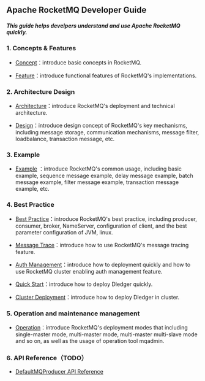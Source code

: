 ﻿﻿Apache RocketMQ Developer Guide
--------

##### This guide helps develpers understand and use Apache RocketMQ quickly.

### 1. Concepts & Features

- [Concept](Concept.md)：introduce basic concepts in RocketMQ.

- [Feature](Feature.md)：introduce functional features of RocketMQ's implementations.


### 2. Architecture Design

- [Architecture](architecture.md)：introduce RocketMQ's deployment and technical architecture.

- [Design](design.md)：introduce design concept of RocketMQ's key mechanisms, including message storage, communication mechanisms, message filter, loadbalance, transaction message, etc.


### 3. Example

- [Example](RocketMQ_Example.md) ：introduce RocketMQ's common usage, including basic example, sequence message example, delay message example, batch message example, filter message example, transaction message example, etc.


### 4. Best Practice
- [Best Practice](best_practice.md)：introduce RocketMQ's best practice, including producer, consumer, broker, NameServer, configuration of client, and the best parameter configuration of JVM, linux.

- [Message Trace](msg_trace/user_guide.md)：introduce how to use RocketMQ's message tracing feature.

- [Auth Management](acl/Operations_ACL.md)：introduce how to deployment quickly and how to use RocketMQ cluster enabling auth management feature.

- [Quick Start](dledger/quick_start.md)：introduce how to deploy Dledger quickly.

- [Cluster Deployment](dledger/deploy_guide.md)：introduce how to deploy Dledger in cluster.

### 5. Operation and maintenance management
- [Operation](operation.md)：introduce RocketMQ's deployment modes that including single-master mode, multi-master mode, multi-master multi-slave mode and so on, as well as the usage of operation tool mqadmin.


### 6. API Reference（TODO）

- [DefaultMQProducer API Reference](client/java/API_Reference_DefaultMQProducer.md)







